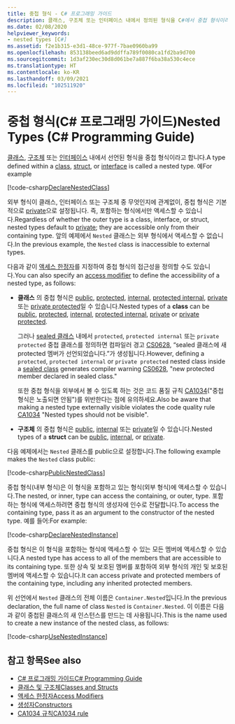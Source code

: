 ```yaml
---
title: 중첩 형식 - C# 프로그래밍 가이드
description: 클래스, 구조체 또는 인터페이스 내에서 정의된 형식을 C#에서 중첩 형식이라고 합니다.
ms.date: 02/08/2020
helpviewer_keywords:
- nested types [C#]
ms.assetid: f2e1b315-e3d1-48ce-977f-7bae0960ba99
ms.openlocfilehash: 853138beed6ad9ddffa789f0080ca1fd2ba9d700
ms.sourcegitcommit: 1d3af230ec30d8d061be7a887f6ba38a530c4ece
ms.translationtype: HT
ms.contentlocale: ko-KR
ms.lasthandoff: 03/09/2021
ms.locfileid: "102511920"
---
```

# <a name="nested-types-c-programming-guide"></a><span data-ttu-id="2aa13-103">중첩 형식(C# 프로그래밍 가이드)</span><span class="sxs-lookup"><span data-stu-id="2aa13-103">Nested Types (C# Programming Guide)</span></span>

<span data-ttu-id="2aa13-104">[클래스](../../language-reference/keywords/class.md), [구조체](../../language-reference/builtin-types/struct.md) 또는 [인터페이스](../../language-reference/keywords/interface.md) 내에서 선언된 형식을 중첩 형식이라고 합니다.</span><span class="sxs-lookup"><span data-stu-id="2aa13-104">A type defined within a [class](../../language-reference/keywords/class.md), [struct](../../language-reference/builtin-types/struct.md), or [interface](../../language-reference/keywords/interface.md) is called a nested type.</span></span> <span data-ttu-id="2aa13-105">예</span><span class="sxs-lookup"><span data-stu-id="2aa13-105">For example</span></span>

[!code-csharp[DeclareNestedClass](~/samples/snippets/csharp/objectoriented/nestedtypes.cs#DeclareNestedClass)]

<span data-ttu-id="2aa13-106">외부 형식이 클래스, 인터페이스 또는 구조체 중 무엇인지에 관계없이, 중첩 형식은 기본적으로 [private](../../language-reference/keywords/private.md)으로 설정됩니다. 즉, 포함하는 형식에서만 액세스할 수 있습니다.</span><span class="sxs-lookup"><span data-stu-id="2aa13-106">Regardless of whether the outer type is a class, interface, or struct, nested types default to [private](../../language-reference/keywords/private.md); they are accessible only from their containing type.</span></span> <span data-ttu-id="2aa13-107">앞의 예제에서 `Nested` 클래스는 외부 형식에서 액세스할 수 없습니다.</span><span class="sxs-lookup"><span data-stu-id="2aa13-107">In the previous example, the `Nested` class is inaccessible to external types.</span></span>

<span data-ttu-id="2aa13-108">다음과 같이 [액세스 한정자](../../language-reference/keywords/access-modifiers.md)를 지정하여 중첩 형식의 접근성을 정의할 수도 있습니다.</span><span class="sxs-lookup"><span data-stu-id="2aa13-108">You can also specify an [access modifier](../../language-reference/keywords/access-modifiers.md) to define the accessibility of a nested type, as follows:</span></span>

- <span data-ttu-id="2aa13-109">**클래스** 의 중첩 형식은 [public](../../language-reference/keywords/public.md), [protected](../../language-reference/keywords/protected.md), [internal](../../language-reference/keywords/internal.md), [protected internal](../../language-reference/keywords/protected-internal.md), [private](../../language-reference/keywords/private.md) 또는 [private protected](../../language-reference/keywords/private-protected.md)일 수 있습니다.</span><span class="sxs-lookup"><span data-stu-id="2aa13-109">Nested types of a **class** can be [public](../../language-reference/keywords/public.md), [protected](../../language-reference/keywords/protected.md), [internal](../../language-reference/keywords/internal.md), [protected internal](../../language-reference/keywords/protected-internal.md), [private](../../language-reference/keywords/private.md) or [private protected](../../language-reference/keywords/private-protected.md).</span></span>

   <span data-ttu-id="2aa13-110">그러나 [sealed 클래스](../../language-reference/keywords/sealed.md) 내에서 `protected`, `protected internal` 또는 `private protected` 중첩 클래스를 정의하면 컴파일러 경고 [CS0628](../../misc/cs0628.md), “sealed 클래스에 새 protected 멤버가 선언되었습니다.”가 생성됩니다.</span><span class="sxs-lookup"><span data-stu-id="2aa13-110">However, defining a `protected`, `protected internal` or `private protected` nested class inside a [sealed class](../../language-reference/keywords/sealed.md) generates compiler warning [CS0628](../../misc/cs0628.md), "new protected member declared in sealed class."</span></span>

   <span data-ttu-id="2aa13-111">또한 중첩 형식을 외부에서 볼 수 있도록 하는 것은 코드 품질 규칙 [CA1034](../../../fundamentals/code-analysis/quality-rules/ca1034.md)("중첩 형식은 노출되면 안됨")를 위반한다는 점에 유의하세요.</span><span class="sxs-lookup"><span data-stu-id="2aa13-111">Also be aware that making a nested type externally visible violates the code quality rule [CA1034](../../../fundamentals/code-analysis/quality-rules/ca1034.md) "Nested types should not be visible".</span></span>

- <span data-ttu-id="2aa13-112">**구조체** 의 중첩 형식은 [public](../../language-reference/keywords/public.md), [internal](../../language-reference/keywords/internal.md) 또는 [private](../../language-reference/keywords/private.md)일 수 있습니다.</span><span class="sxs-lookup"><span data-stu-id="2aa13-112">Nested types of a **struct** can be [public](../../language-reference/keywords/public.md), [internal](../../language-reference/keywords/internal.md), or [private](../../language-reference/keywords/private.md).</span></span>

<span data-ttu-id="2aa13-113">다음 예제에서는 `Nested` 클래스를 public으로 설정합니다.</span><span class="sxs-lookup"><span data-stu-id="2aa13-113">The following example makes the `Nested` class public:</span></span>

[!code-csharp[PublicNestedClass](~/samples/snippets/csharp/objectoriented/nestedtypes.cs#PublicNestedClass)]

<span data-ttu-id="2aa13-114">중첩 형식(내부 형식)은 이 형식을 포함하고 있는 형식(외부 형식)에 액세스할 수 있습니다.</span><span class="sxs-lookup"><span data-stu-id="2aa13-114">The nested, or inner, type can access the containing, or outer, type.</span></span> <span data-ttu-id="2aa13-115">포함하는 형식에 액세스하려면 중첩 형식의 생성자에 인수로 전달합니다.</span><span class="sxs-lookup"><span data-stu-id="2aa13-115">To access the containing type, pass it as an argument to the constructor of the nested type.</span></span> <span data-ttu-id="2aa13-116">예를 들어:</span><span class="sxs-lookup"><span data-stu-id="2aa13-116">For example:</span></span>

[!code-csharp[DeclareNestedInstance](~/samples/snippets/csharp/objectoriented/nestedtypes.cs#DeclareNestedInstance)]

<span data-ttu-id="2aa13-117">중첩 형식은 이 형식을 포함하는 형식에 액세스할 수 있는 모든 멤버에 액세스할 수 있습니다.</span><span class="sxs-lookup"><span data-stu-id="2aa13-117">A nested type has access to all of the members that are accessible to its containing type.</span></span> <span data-ttu-id="2aa13-118">또한 상속 및 보호된 멤버를 포함하여 외부 형식의 개인 및 보호된 멤버에 액세스할 수 있습니다.</span><span class="sxs-lookup"><span data-stu-id="2aa13-118">It can access private and protected members of the containing type, including any inherited protected members.</span></span>

<span data-ttu-id="2aa13-119">위 선언에서 `Nested` 클래스의 전체 이름은 `Container.Nested`입니다.</span><span class="sxs-lookup"><span data-stu-id="2aa13-119">In the previous declaration, the full name of class `Nested` is `Container.Nested`.</span></span> <span data-ttu-id="2aa13-120">이 이름은 다음과 같이 중첩된 클래스의 새 인스턴스를 만드는 데 사용됩니다.</span><span class="sxs-lookup"><span data-stu-id="2aa13-120">This is the name used to create a new instance of the nested class, as follows:</span></span>

[!code-csharp[UseNestedInstance](~/samples/snippets/csharp/objectoriented/nestedtypes.cs#UseNestedInstance)]

## <a name="see-also"></a><span data-ttu-id="2aa13-121">참고 항목</span><span class="sxs-lookup"><span data-stu-id="2aa13-121">See also</span></span>

- [<span data-ttu-id="2aa13-122">C# 프로그래밍 가이드</span><span class="sxs-lookup"><span data-stu-id="2aa13-122">C# Programming Guide</span></span>](../index.md)
- [<span data-ttu-id="2aa13-123">클래스 및 구조체</span><span class="sxs-lookup"><span data-stu-id="2aa13-123">Classes and Structs</span></span>](./index.md)
- [<span data-ttu-id="2aa13-124">액세스 한정자</span><span class="sxs-lookup"><span data-stu-id="2aa13-124">Access Modifiers</span></span>](./access-modifiers.md)
- [<span data-ttu-id="2aa13-125">생성자</span><span class="sxs-lookup"><span data-stu-id="2aa13-125">Constructors</span></span>](./constructors.md)
- [<span data-ttu-id="2aa13-126">CA1034 규칙</span><span class="sxs-lookup"><span data-stu-id="2aa13-126">CA1034 rule</span></span>](../../../fundamentals/code-analysis/quality-rules/ca1034.md)
